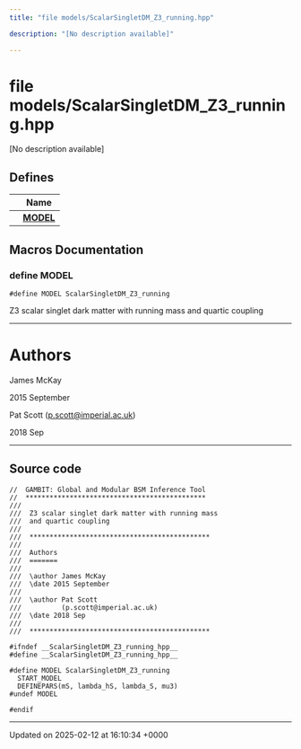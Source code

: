 ```yaml
---
title: "file models/ScalarSingletDM_Z3_running.hpp"

description: "[No description available]"

---
```


# file models/ScalarSingletDM_Z3_running.hpp

[No description available]

## Defines

|                | Name           |
| -------------- | -------------- |
|  | **[MODEL](/documentation/code/files/scalarsingletdm__z3__running_8hpp/#define-model)**  |




## Macros Documentation

### define MODEL

```
#define MODEL ScalarSingletDM_Z3_running
```


Z3 scalar singlet dark matter with running mass and quartic coupling



------------------


# Authors

James McKay 

2015 September

Pat Scott ([p.scott@imperial.ac.uk](mailto:p.scott@imperial.ac.uk)) 

2018 Sep



------------------


## Source code

```
//  GAMBIT: Global and Modular BSM Inference Tool
//  *********************************************
///
///  Z3 scalar singlet dark matter with running mass
///  and quartic coupling
///
///  *********************************************
///
///  Authors
///  =======
///
///  \author James McKay
///  \date 2015 September
///
///  \author Pat Scott
///          (p.scott@imperial.ac.uk)
///  \date 2018 Sep
///
///  *********************************************

#ifndef __ScalarSingletDM_Z3_running_hpp__
#define __ScalarSingletDM_Z3_running_hpp__

#define MODEL ScalarSingletDM_Z3_running
  START_MODEL
  DEFINEPARS(mS, lambda_hS, lambda_S, mu3)
#undef MODEL

#endif
```


-------------------------------

Updated on 2025-02-12 at 16:10:34 +0000
